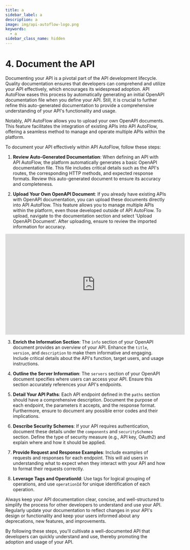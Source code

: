 ```yaml
---
title: a
sidebar_label: a
description: a
image: img/api-autoflow-logo.png
keywords:
  - a
sidebar_class_name: hidden
---
```

# 4. Document the API

Documenting your API is a pivotal part of the API development lifecycle. Quality documentation ensures that developers can comprehend and utilize your API effectively, which encourages its widespread adoption. API AutoFlow eases this process by automatically generating an initial OpenAPI documentation file when you define your API. Still, it is crucial to further refine this auto-generated documentation to provide a comprehensive understanding of your API's functionality and usage.

Notably, API AutoFlow allows you to upload your own OpenAPI documents. This feature facilitates the integration of existing APIs into API AutoFlow, offering a seamless method to manage and operate multiple APIs within the platform.

To document your API effectively within API AutoFlow, follow these steps:

1. **Review Auto-Generated Documentation**: When defining an API with API AutoFlow, the platform automatically generates a basic OpenAPI documentation file. This file includes critical details such as the API's routes, the corresponding HTTP methods, and expected response formats. Review this auto-generated document to ensure its accuracy and completeness.

2. **Upload Your Own OpenAPI Document**: If you already have existing APIs with OpenAPI documentation, you can upload these documents directly into API AutoFlow. This feature allows you to manage multiple APIs within the platform, even those developed outside of API AutoFlow. To upload, navigate to the documentation section and select 'Upload OpenAPI Document'. After uploading, ensure to review the imported information for accuracy.

<div class="video">
    <iframe width="560" height="315" src="https://www.youtube.com/embed/mgiprRCbJYU" frameborder="0" allow="accelerometer; autoplay; clipboard-write; encrypted-media; gyroscope; picture-in-picture" allowfullscreen>
    </iframe>
</div>


3. **Enrich the Information Section**: The `info` section of your OpenAPI document provides an overview of your API. Enhance the `title`, `version`, and `description` to make them informative and engaging. Include critical details about the API's function, target users, and usage instructions.

4. **Outline the Server Information**: The `servers` section of your OpenAPI document specifies where users can access your API. Ensure this section accurately references your API's endpoints.

5. **Detail Your API Paths**: Each API endpoint defined in the `paths` section should have a comprehensive description. Document the purpose of each endpoint, the parameters it accepts, and the response format. Furthermore, ensure to document any possible error codes and their implications.

6. **Describe Security Schemes**: If your API requires authentication, document these details under the `components` and `securitySchemes` section. Define the type of security measure (e.g., API key, OAuth2) and explain where and how it should be applied.

7. **Provide Request and Response Examples**: Include examples of requests and responses for each endpoint. This will aid users in understanding what to expect when they interact with your API and how to format their requests correctly.

8. **Leverage Tags and OperationId**: Use tags for logical grouping of operations, and use `operationId` for unique identification of each operation.

Always keep your API documentation clear, concise, and well-structured to simplify the process for other developers to understand and use your API. Regularly update your documentation to reflect changes in your API's design or functionality and keep your users informed about any deprecations, new features, and improvements.

By following these steps, you'll cultivate a well-documented API that developers can quickly understand and use, thereby promoting the adoption and usage of your API.